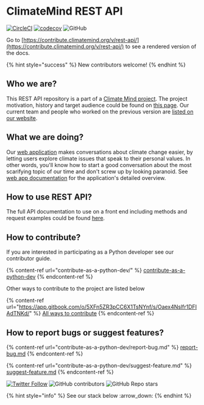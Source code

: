 # ClimateMind REST API

[![CircleCI](https://circleci.com/gh/ClimateMind/climatemind-backend/tree/develop.svg?style=shield)](https://app.circleci.com/pipelines/github/ClimateMind/climatemind-backend?branch=develop) [![codecov](https://codecov.io/gh/ClimateMind/climatemind-backend/branch/develop/graph/badge.svg?token=6OBPBQ6OBP)](https://codecov.io/gh/ClimateMind/climatemind-backend) ![GitHub](https://img.shields.io/github/license/ClimateMind/climatemind-backend)

Go to [https://contribute.climatemind.org/v/rest-api/](https://contribute.climatemind.org/v/rest-api/) to see a rendered version of the docs.

{% hint style="success" %}
New contributors welcome!
{% endhint %}

## Who we are?

This REST API repository is a part of a [Climate Mind project](https://climatemind.org/). The project motivation, history and target audience could be found on [this page](https://contribute.climatemind.org/v/about-the-project/). Our current team and people who worked on the previous version are [listed on our website](https://climatemind.org/#team).&#x20;

## What we are doing?

Our [web application](https://app-frontend-prod-001.azurewebsites.net/) makes conversations about climate change easier, by letting users explore climate issues that speak to their personal values. In other words, you'll know how to start a good conversation about the most scarifying topic of our time and don't screw up by looking paranoid. See [web app documentation](https://docs.climatemind.org/) for the application's detailed overview.&#x20;

## How to use REST API?

The full API documentation to use on a front end including methods and request examples could be found [here](https://climatemind.stoplight.io/docs/climatemind-backend/).&#x20;

## How to contribute?

If you are interested in participating as a Python developer see our contributor guide.

{% content-ref url="contribute-as-a-python-dev/" %}
[contribute-as-a-python-dev](contribute-as-a-python-dev/)
{% endcontent-ref %}

Other ways to contribute to the project are listed below

{% content-ref url="https://app.gitbook.com/o/5XFn5ZR3pCC6X1TsNYnf/s/Oaex4Nslfr1DFIAdTNKd/" %}
[All ways to contribute](https://app.gitbook.com/o/5XFn5ZR3pCC6X1TsNYnf/s/Oaex4Nslfr1DFIAdTNKd/)
{% endcontent-ref %}

## How to report bugs or suggest features?

{% content-ref url="contribute-as-a-python-dev/report-bug.md" %}
[report-bug.md](contribute-as-a-python-dev/report-bug.md)
{% endcontent-ref %}

{% content-ref url="contribute-as-a-python-dev/suggest-feature.md" %}
[suggest-feature.md](contribute-as-a-python-dev/suggest-feature.md)
{% endcontent-ref %}

[![Twitter Follow](https://img.shields.io/twitter/follow/Climate\_Mind?style=social)](https://twitter.com/intent/user?screen_name=Climate_Mind) ![GitHub contributors](https://img.shields.io/github/contributors/ClimateMind/climatemind-backend?style=social) ![GitHub Repo stars](https://img.shields.io/github/stars/ClimateMind/climatemind-backend?style=social)

{% hint style="info" %}
See our stack below :arrow\_down:
{% endhint %}
